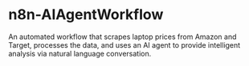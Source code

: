 # n8n-AIAgentWorkflow
An automated workflow that scrapes laptop prices from Amazon and Target, processes the data, and uses an AI agent to provide intelligent analysis via natural language conversation.
